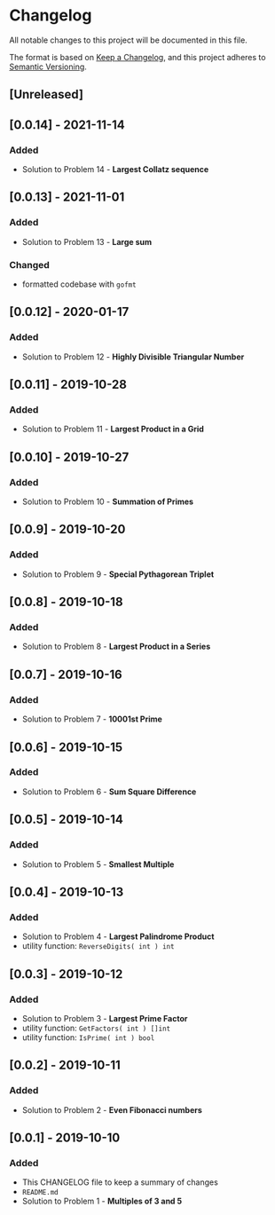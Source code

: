 # Changelog
All notable changes to this project will be documented in this file.

The format is based on [Keep a Changelog](https://keepachangelog.com/en/1.0.0/),
and this project adheres to [Semantic Versioning](https://semver.org/spec/v2.0.0.html).

## [Unreleased]

## [0.0.14] - 2021-11-14
### Added
- Solution to Problem 14 - **Largest Collatz sequence**


## [0.0.13] - 2021-11-01
### Added
- Solution to Problem 13 - **Large sum**
### Changed
- formatted codebase with `gofmt`


## [0.0.12] - 2020-01-17
### Added
- Solution to Problem 12 - **Highly Divisible Triangular Number**


## [0.0.11] - 2019-10-28
### Added
- Solution to Problem 11 - **Largest Product in a Grid**


## [0.0.10] - 2019-10-27
### Added
- Solution to Problem 10 - **Summation of Primes**


## [0.0.9] - 2019-10-20
### Added
- Solution to Problem 9 - **Special Pythagorean Triplet**


## [0.0.8] - 2019-10-18
### Added
- Solution to Problem 8 - **Largest Product in a Series**


## [0.0.7] - 2019-10-16
### Added
- Solution to Problem 7 - **10001st Prime**


## [0.0.6] - 2019-10-15
### Added
- Solution to Problem 6 - **Sum Square Difference**


## [0.0.5] - 2019-10-14
### Added
- Solution to Problem 5 - **Smallest Multiple**


## [0.0.4] - 2019-10-13
### Added
- Solution to Problem 4 - **Largest Palindrome Product**
- utility function: `ReverseDigits( int ) int`


## [0.0.3] - 2019-10-12
### Added
- Solution to Problem 3 - **Largest Prime Factor**
- utility function: `GetFactors( int ) []int`
- utility function: `IsPrime( int ) bool`


## [0.0.2] - 2019-10-11
### Added
- Solution to Problem 2 - **Even Fibonacci numbers**


## [0.0.1] - 2019-10-10
### Added
- This CHANGELOG file to keep a summary of changes
- `README.md`
- Solution to Problem 1 - **Multiples of 3 and 5**
